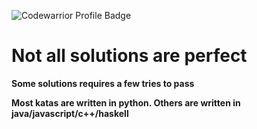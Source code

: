![Codewarrior Profile Badge](https://www.codewars.com/users/mwk48/badges/large)
# Not all solutions are perfect
**Some solutions requires a few tries to pass**

**Most katas are written in python. Others are written in java/javascript/c++/haskell**
